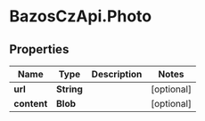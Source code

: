 # BazosCzApi.Photo

## Properties

Name | Type | Description | Notes
------------ | ------------- | ------------- | -------------
**url** | **String** |  | [optional] 
**content** | **Blob** |  | [optional] 


